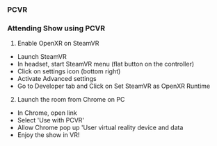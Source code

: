 
### PCVR


### Attending Show using PCVR
1) Enable OpenXR on SteamVR
- Launch SteamVR
- In headset, start SteamVR menu (flat button on the controller)
- Click on settings icon (bottom right)
- Activate Advanced settings
- Go to Developer tab and Click on Set SteamVR as OpenXR Runtime

2) Launch the room from Chrome on PC
- In Chrome, open link
- Select 'Use with PCVR'
- Allow Chrome pop up 'User virtual reality device and data
- Enjoy the show in VR!
